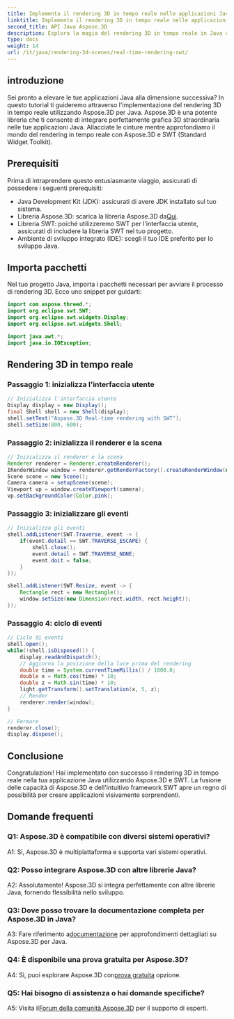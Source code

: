 ```yaml
---
title: Implementa il rendering 3D in tempo reale nelle applicazioni Java utilizzando SWT
linktitle: Implementa il rendering 3D in tempo reale nelle applicazioni Java utilizzando SWT
second_title: API Java Aspose.3D
description: Esplora la magia del rendering 3D in tempo reale in Java con Aspose.3D. Crea applicazioni visivamente sorprendenti senza sforzo.
type: docs
weight: 14
url: /it/java/rendering-3d-scenes/real-time-rendering-swt/
---
```

## introduzione

Sei pronto a elevare le tue applicazioni Java alla dimensione successiva? In questo tutorial ti guideremo attraverso l'implementazione del rendering 3D in tempo reale utilizzando Aspose.3D per Java. Aspose.3D è una potente libreria che ti consente di integrare perfettamente grafica 3D straordinaria nelle tue applicazioni Java. Allacciate le cinture mentre approfondiamo il mondo del rendering in tempo reale con Aspose.3D e SWT (Standard Widget Toolkit).

## Prerequisiti

Prima di intraprendere questo entusiasmante viaggio, assicurati di possedere i seguenti prerequisiti:

- Java Development Kit (JDK): assicurati di avere JDK installato sul tuo sistema.
-  Libreria Aspose.3D: scarica la libreria Aspose.3D da[Qui](https://releases.aspose.com/3d/java/).
- Libreria SWT: poiché utilizzeremo SWT per l'interfaccia utente, assicurati di includere la libreria SWT nel tuo progetto.
- Ambiente di sviluppo integrato (IDE): scegli il tuo IDE preferito per lo sviluppo Java.

## Importa pacchetti

Nel tuo progetto Java, importa i pacchetti necessari per avviare il processo di rendering 3D. Ecco uno snippet per guidarti:

```java
import com.aspose.threed.*;
import org.eclipse.swt.SWT;
import org.eclipse.swt.widgets.Display;
import org.eclipse.swt.widgets.Shell;

import java.awt.*;
import java.io.IOException;
```

## Rendering 3D in tempo reale

### Passaggio 1: inizializza l'interfaccia utente
```java
// Inizializza l'interfaccia utente
Display display = new Display();
final Shell shell = new Shell(display);
shell.setText("Aspose.3D Real-time rendering with SWT");
shell.setSize(800, 600);
```

### Passaggio 2: inizializza il renderer e la scena
```java
// Inizializza il renderer e la scena
Renderer renderer = Renderer.createRenderer();
IRenderWindow window = renderer.getRenderFactory().createRenderWindow(new RenderParameters(), WindowHandle.fromWin32(shell.handle));
Scene scene = new Scene();
Camera camera = setupScene(scene);
Viewport vp = window.createViewport(camera);
vp.setBackgroundColor(Color.pink);
```

### Passaggio 3: inizializzare gli eventi
```java
// Inizializza gli eventi
shell.addListener(SWT.Traverse, event -> {
    if(event.detail == SWT.TRAVERSE_ESCAPE) {
        shell.close();
        event.detail = SWT.TRAVERSE_NONE;
        event.doit = false;
    }
});

shell.addListener(SWT.Resize, event -> {
    Rectangle rect = new Rectangle();
    window.setSize(new Dimension(rect.width, rect.height));
});
```

### Passaggio 4: ciclo di eventi
```java
// Ciclo di eventi
shell.open();
while(!shell.isDisposed()) {
    display.readAndDispatch();
    // Aggiorna la posizione della luce prima del rendering
    double time = System.currentTimeMillis() / 1000.0;
    double x = Math.cos(time) * 10;
    double z = Math.sin(time) * 10;
    light.getTransform().setTranslation(x, 5, z);
    // Render
    renderer.render(window);
}

// Fermare
renderer.close();
display.dispose();
```

## Conclusione

Congratulazioni! Hai implementato con successo il rendering 3D in tempo reale nella tua applicazione Java utilizzando Aspose.3D e SWT. La fusione delle capacità di Aspose.3D e dell'intuitivo framework SWT apre un regno di possibilità per creare applicazioni visivamente sorprendenti.

## Domande frequenti

### Q1: Aspose.3D è compatibile con diversi sistemi operativi?

A1: Sì, Aspose.3D è multipiattaforma e supporta vari sistemi operativi.

### Q2: Posso integrare Aspose.3D con altre librerie Java?

A2: Assolutamente! Aspose.3D si integra perfettamente con altre librerie Java, fornendo flessibilità nello sviluppo.

### Q3: Dove posso trovare la documentazione completa per Aspose.3D in Java?

 A3: Fare riferimento a[documentazione](https://reference.aspose.com/3d/java/) per approfondimenti dettagliati su Aspose.3D per Java.

### Q4: È disponibile una prova gratuita per Aspose.3D?

 A4: Sì, puoi esplorare Aspose.3D con[prova gratuita](https://releases.aspose.com/) opzione.

### Q5: Hai bisogno di assistenza o hai domande specifiche?

A5: Visita il[Forum della comunità Aspose.3D](https://forum.aspose.com/c/3d/18) per il supporto di esperti.